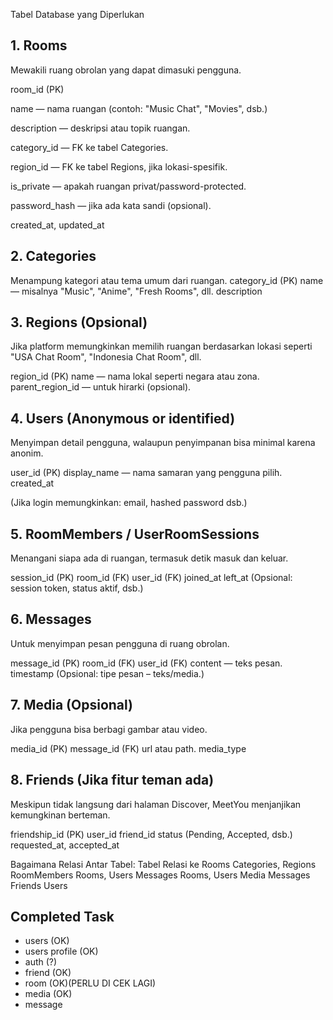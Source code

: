 Tabel Database yang Diperlukan

## 1. Rooms

Mewakili ruang obrolan yang dapat dimasuki pengguna.

room_id (PK)

name — nama ruangan (contoh: "Music Chat", "Movies", dsb.)

description — deskripsi atau topik ruangan.

category_id — FK ke tabel Categories.

region_id — FK ke tabel Regions, jika lokasi-spesifik.

is_private — apakah ruangan privat/password-protected.

password_hash — jika ada kata sandi (opsional).

created_at, updated_at

## 2. Categories

Menampung kategori atau tema umum dari ruangan.
category_id (PK)
name — misalnya "Music", "Anime", "Fresh Rooms", dll.
description

## 3. Regions (Opsional)

Jika platform memungkinkan memilih ruangan berdasarkan lokasi seperti "USA Chat Room", "Indonesia Chat Room", dll.

region_id (PK)
name — nama lokal seperti negara atau zona.
parent_region_id — untuk hirarki (opsional).

## 4. Users (Anonymous or identified)

Menyimpan detail pengguna, walaupun penyimpanan bisa minimal karena anonim.

user_id (PK)
display_name — nama samaran yang pengguna pilih.
created_at

(Jika login memungkinkan: email, hashed password dsb.)

## 5. RoomMembers / UserRoomSessions

Menangani siapa ada di ruangan, termasuk detik masuk dan keluar.

session_id (PK)
room_id (FK)
user_id (FK)
joined_at
left_at
(Opsional: session token, status aktif, dsb.)

## 6. Messages

Untuk menyimpan pesan pengguna di ruang obrolan.

message_id (PK)
room_id (FK)
user_id (FK)
content — teks pesan.
timestamp
(Opsional: tipe pesan – teks/media.)

## 7. Media (Opsional)

Jika pengguna bisa berbagi gambar atau video.

media_id (PK)
message_id (FK)
url atau path.
media_type

## 8. Friends (Jika fitur teman ada)

Meskipun tidak langsung dari halaman Discover, MeetYou menjanjikan kemungkinan berteman.

friendship_id (PK)
user_id
friend_id
status (Pending, Accepted, dsb.)
requested_at, accepted_at

Bagaimana Relasi Antar Tabel:
Tabel Relasi ke
Rooms Categories, Regions
RoomMembers Rooms, Users
Messages Rooms, Users
Media Messages
Friends Users

## Completed Task

- users (OK)
- users profile (OK)
- auth (?)
- friend (OK)
- room (OK)(PERLU DI CEK LAGI)
- media (OK)
- message
